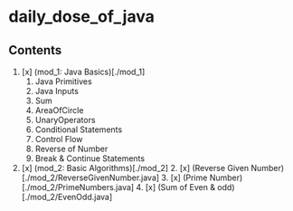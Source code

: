 # daily_dose_of_java

## Contents

1. [x] (mod_1: Java Basics)[./mod_1]
   1. Java Primitives
   2. Java Inputs
   3. Sum
   4. AreaOfCircle
   5. UnaryOperators
   6. Conditional Statements
   7. Control Flow
   8. Reverse of Number
   9.  Break & Continue Statements
2. [x] (mod_2: Basic Algorithms)[./mod_2]
   2. [x] (Reverse Given Number)[./mod_2/ReverseGivenNumber.java] 
   3. [x] (Prime Number)[./mod_2/PrimeNumbers.java]
   4. [x] (Sum of Even & odd)[./mod_2/EvenOdd.java]